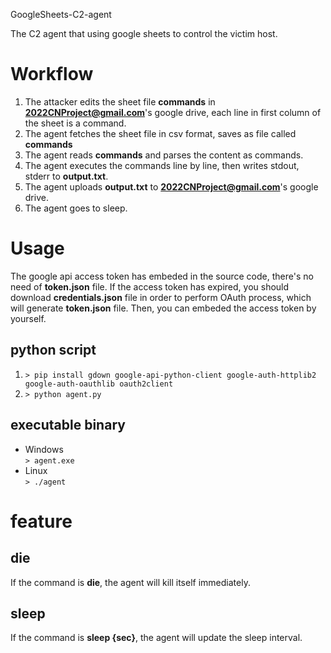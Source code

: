GoogleSheets-C2-agent

The C2 agent that using google sheets to control the victim host.

# Workflow
1. The attacker edits the sheet file **commands** in **2022CNProject@gmail.com**'s google drive, each line in first column of the sheet is a command.
2. The agent fetches the sheet file in csv format, saves as file called **commands**
3. The agent reads **commands** and parses the content as commands.
4. The agent executes the commands line by line, then writes stdout, stderr to **output.txt**.
5. The agent uploads **output.txt** to **2022CNProject@gmail.com**'s google drive.
6. The agent goes to sleep.

# Usage
The google api access token has embeded in the source code, there's no need of **token.json** file. If the access token has expired, you should download **credentials.json** file in order to perform OAuth process, which will generate **token.json** file. Then, you can embeded the access token by yourself.

## python script
1. `> pip install gdown google-api-python-client google-auth-httplib2 google-auth-oauthlib oauth2client`
2. `> python agent.py`

## executable binary
- Windows<br>
`> agent.exe`
- Linux<br>
`> ./agent`

# feature
## die
If the command is **die**, the agent will kill itself immediately.

## sleep
If the command is **sleep {sec}**, the agent will update the sleep interval.
